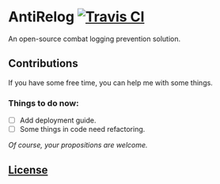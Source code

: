 # AntiRelog [![Travis CI](https://travis-ci.org/remi6397/AntiRelog.svg?branch=master)](https://travis-ci.org/remi6397/AntiRelog)

An open-source combat logging prevention solution.

## Contributions

If you have some free time, you can help me with some things.

### Things to do now:

- [ ] Add deployment guide.
- [ ] Some things in code need refactoring.

*Of course, your propositions are welcome.*

## [License](LICENSE.md)
